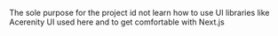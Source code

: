 The sole purpose for the project id not learn how to use UI libraries like Acerenity UI used here and to get comfortable with Next.js
